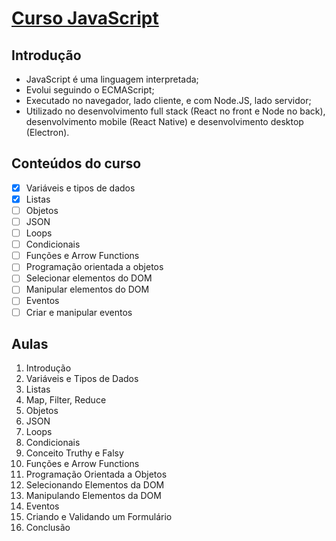 # [Curso JavaScript](https://www.youtube.com/playlist?list=PLm-VCNNTu3LnlPhqxx03kvjQd3qF6EBdz)

## Introdução 

- JavaScript é uma linguagem interpretada;
- Evolui seguindo o ECMAScript;
- Executado no navegador, lado cliente, e com Node.JS, lado servidor;
- Utilizado no desenvolvimento full stack (React no front e Node no back), desenvolvimento mobile (React Native) e desenvolvimento desktop (Electron).

## Conteúdos do curso

- [X] Variáveis e tipos de dados
- [X] Listas
- [ ] Objetos
- [ ] JSON
- [ ] Loops
- [ ] Condicionais
- [ ] Funções e Arrow Functions
- [ ] Programação orientada a objetos
- [ ] Selecionar elementos do DOM 
- [ ] Manipular elementos do DOM
- [ ] Eventos
- [ ] Criar e manipular eventos

## Aulas

1. Introdução
2. Variáveis e Tipos de Dados
3. Listas
4. Map, Filter, Reduce
5. Objetos
6. JSON
7. Loops
8. Condicionais
9. Conceito Truthy e Falsy
10. Funções e Arrow Functions
11. Programação Orientada a Objetos
12. Selecionando Elementos da DOM
13. Manipulando Elementos da DOM
14. Eventos
15. Criando e Validando um Formulário
16. Conclusão